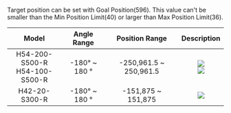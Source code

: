 Target position can be set with Goal Position(596). This value can't be smaller than the Min Position Limit(40) or larger than Max Position Limit(36).

|Model|Angle Range|Position Range| Description |
| :-------: | :--------: | :--------: | :--------: |
|H54-200-S500-R<br />H54-100-S500-R|-180&deg; ~ 180 &deg;|-250,961.5 ~ 250,961.5|![](/emanual/assets/images/dxl/pro/h54_angle_position.png)<br />![](/emanual/assets/images/dxl/pro/pro_goal_angle_formula.png)|
|H42-20-S300-R|-180&deg; ~ 180 &deg;|-151,875 ~ 151,875|![](/emanual/assets/images/dxl/pro/h42_angle_position.png)
